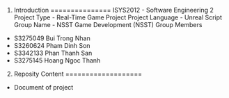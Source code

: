 
1. Introduction
===============
ISYS2012 - Software Engineering 2
Project Type - Real-Time Game Project
Project Language - Unreal Script
Group Name - NSST Game Development (NSST)
Group Members
- S3275049 Bui Trong Nhan
- S3260624 Pham Dinh Son
- S3342133 Phan Thanh San
- S3275145 Hoang Ngoc Thanh

2. Reposity Content
===================
- Document of project


